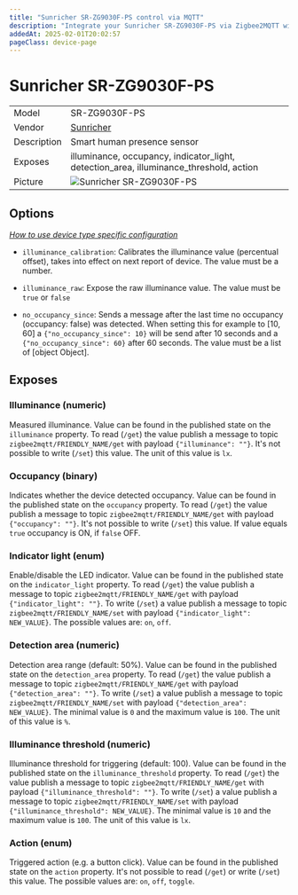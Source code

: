 ```yaml
---
title: "Sunricher SR-ZG9030F-PS control via MQTT"
description: "Integrate your Sunricher SR-ZG9030F-PS via Zigbee2MQTT with whatever smart home infrastructure you are using without the vendor's bridge or gateway."
addedAt: 2025-02-01T20:02:57
pageClass: device-page
---
```


<!-- !!!! -->
<!-- ATTENTION: This file is auto-generated through docgen! -->
<!-- You can only edit the "Notes"-Section between the two comment lines "Notes BEGIN" and "Notes END". -->
<!-- Do not use h1 or h2 heading within "## Notes"-Section. -->
<!-- !!!! -->

# Sunricher SR-ZG9030F-PS

|     |     |
|-----|-----|
| Model | SR-ZG9030F-PS  |
| Vendor  | [Sunricher](/supported-devices/#v=Sunricher)  |
| Description | Smart human presence sensor |
| Exposes | illuminance, occupancy, indicator_light, detection_area, illuminance_threshold, action |
| Picture | ![Sunricher SR-ZG9030F-PS](https://www.zigbee2mqtt.io/images/devices/SR-ZG9030F-PS.png) |


<!-- Notes BEGIN: You can edit here. Add "## Notes" headline if not already present. -->


<!-- Notes END: Do not edit below this line -->



## Options
*[How to use device type specific configuration](../guide/configuration/devices-groups.md#specific-device-options)*

* `illuminance_calibration`: Calibrates the illuminance value (percentual offset), takes into effect on next report of device. The value must be a number.

* `illuminance_raw`: Expose the raw illuminance value. The value must be `true` or `false`

* `no_occupancy_since`: Sends a message after the last time no occupancy (occupancy: false) was detected. When setting this for example to [10, 60] a `{"no_occupancy_since": 10}` will be send after 10 seconds and a `{"no_occupancy_since": 60}` after 60 seconds. The value must be a list of [object Object].


## Exposes

### Illuminance (numeric)
Measured illuminance.
Value can be found in the published state on the `illuminance` property.
To read (`/get`) the value publish a message to topic `zigbee2mqtt/FRIENDLY_NAME/get` with payload `{"illuminance": ""}`.
It's not possible to write (`/set`) this value.
The unit of this value is `lx`.

### Occupancy (binary)
Indicates whether the device detected occupancy.
Value can be found in the published state on the `occupancy` property.
To read (`/get`) the value publish a message to topic `zigbee2mqtt/FRIENDLY_NAME/get` with payload `{"occupancy": ""}`.
It's not possible to write (`/set`) this value.
If value equals `true` occupancy is ON, if `false` OFF.

### Indicator light (enum)
Enable/disable the LED indicator.
Value can be found in the published state on the `indicator_light` property.
To read (`/get`) the value publish a message to topic `zigbee2mqtt/FRIENDLY_NAME/get` with payload `{"indicator_light": ""}`.
To write (`/set`) a value publish a message to topic `zigbee2mqtt/FRIENDLY_NAME/set` with payload `{"indicator_light": NEW_VALUE}`.
The possible values are: `on`, `off`.

### Detection area (numeric)
Detection area range (default: 50%).
Value can be found in the published state on the `detection_area` property.
To read (`/get`) the value publish a message to topic `zigbee2mqtt/FRIENDLY_NAME/get` with payload `{"detection_area": ""}`.
To write (`/set`) a value publish a message to topic `zigbee2mqtt/FRIENDLY_NAME/set` with payload `{"detection_area": NEW_VALUE}`.
The minimal value is `0` and the maximum value is `100`.
The unit of this value is `%`.

### Illuminance threshold (numeric)
Illuminance threshold for triggering (default: 100).
Value can be found in the published state on the `illuminance_threshold` property.
To read (`/get`) the value publish a message to topic `zigbee2mqtt/FRIENDLY_NAME/get` with payload `{"illuminance_threshold": ""}`.
To write (`/set`) a value publish a message to topic `zigbee2mqtt/FRIENDLY_NAME/set` with payload `{"illuminance_threshold": NEW_VALUE}`.
The minimal value is `10` and the maximum value is `100`.
The unit of this value is `lx`.

### Action (enum)
Triggered action (e.g. a button click).
Value can be found in the published state on the `action` property.
It's not possible to read (`/get`) or write (`/set`) this value.
The possible values are: `on`, `off`, `toggle`.

